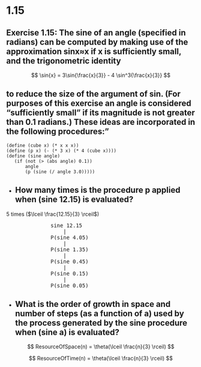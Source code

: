 # 1.15

## Exercise 1.15: The sine of an angle (specified in radians) can be computed by making use of the approximation sin⁡x≈x if x is sufficiently small, and the trigonometric identity

$$
\sin{x} = 3\sin{\frac{x}{3}} - 4 \sin^3{\frac{x}{3}}
$$

## to reduce the size of the argument of sin. (For purposes of this exercise an angle is considered “sufficiently small” if its magnitude is not greater than 0.1 radians.) These ideas are incorporated in the following procedures:”

```eval-scheme
(define (cube x) (* x x x))
(define (p x) (- (* 3 x) (* 4 (cube x))))
(define (sine angle)
   (if (not (> (abs angle) 0.1))
       angle
       (p (sine (/ angle 3.0)))))
```

- ## How many times is the procedure p applied when (sine 12.15) is evaluated?
5 times ($\lceil \frac{12.15}{3} \rceil$)
<pre>
              sine 12.15
                  |
              P(sine 4.05)
                  |
              P(sine 1.35)
                  |
              P(sine 0.45)
                  |
              P(sine 0.15)
                  |
              P(sine 0.05)
</pre>
- ## What is the order of growth in space and number of steps (as a function of a) used by the process generated by the sine procedure when (sine a) is evaluated?
$$
ResourceOfSpace(n) = \theta(\lceil \frac{n}{3} \rceil)
$$

$$
ResourceOfTime(n) = \theta(\lceil \frac{n}{3} \rceil)
$$